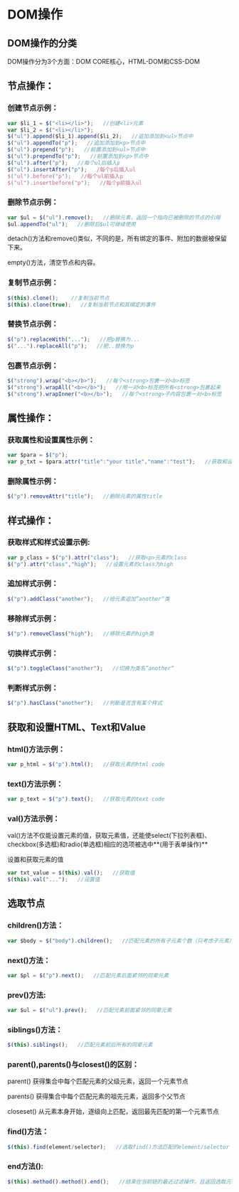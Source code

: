 # DOM操作

## DOM操作的分类

DOM操作分为3个方面：DOM CORE核心，HTML-DOM和CSS-DOM

## 节点操作：

### 创建节点示例：

```javascript
var $li_1 = $("<li></li>");   //创建<li>元素
var $li_2 = $("<li></li>");      
$("ul").append($li_1).append($li_2);   //追加添加到<ul>节点中
$("ul").appendTo("p");   //追加添加到<p>节点中
$("ul").prepend("p");   //前置添加到<ul>节点中
$("ul").prependTo("p");   //前置添加到<p>节点中
$("ul").after("p");   //每个ul后插入p
$("ul").insertAfter("p");   /每个p后插入ul
$("ul").before("p");   //每个ul前插入p
$("ul").insertbefore("p");   //每个p前插入ul
```

### 删除节点示例：

```javascript
var $ul = $("ul").remove();   //删除元素，返回一个指向已被删除的节点的引用
$ul.appendTo("ul");   //删除后$ul可继续使用
```

detach()方法和remove()类似，不同的是，所有绑定的事件、附加的数据被保留下来。

empty()方法，清空节点和内容。

### 复制节点示例：

```javascript
$(this).clone();    //复制当前节点
$(this).clone(true);   //复制当前节点和其绑定的事件
```

### 替换节点示例：

```javascript
$("p").replaceWith("...");   //把p替换为...
$("...").replaceAll("p");   //把..替换为p
```

### 包裹节点示例：

```javascript
$("strong").wrap("<b></b>");   //每个<strong>包裹一对<b>标签
$("strong").wrapAll("<b></b>");   //用一对<b>标签把所有<strong>包裹起来
$("strong").wrapInner("<b></b>");   //每个<strong>子内容包裹一对<b>标签
```

## 属性操作：

### 获取属性和设置属性示例：

```javascript
var $para = $("p");  
var p_txt = $para.attr("title":"your title","name":"test");   //获取和设置元素节点属性title
```

### 删除属性示例：

```javascript
$("p").removeAttr("title");   //删除元素的属性title
```

## 样式操作：

### 获取样式和样式设置示例:

```javascript
var p_class = $("p").attr("class");   //获取<p>元素的class
$("p").attr("class","high");   //设置元素的class为high
```

### 追加样式示例：

```javascript
$("p").addClass("another");   //给元素追加”another“类
```

### 移除样式示例：

```javascript
$("p").removeClass("high");   //移除元素的high类
```

### 切换样式示例：

```javascript
$("p").toggleClass("another");   //切换为类名”another“
```

### 判断样式示例：

```javascript
$("p").hasClass("another");   //判断是否含有某个样式
```

## 获取和设置HTML、Text和Value

### html()方法示例：

```javascript
var p_html = $("p").html();   //获取元素的html code
```

### text()方法示例：

```javascript
var p_text = $("p").text();   //获取元素的text code
```

### val()方法示例：

val()方法不仅能设置元素的值，获取元素值，还能使select(下拉列表框)、checkbox(多选框)和radio(单选框)相应的选项被选中**(用于表单操作)**

设置和获取元素的值

```javascript
var txt_value = $(this).val();   //获取值
$(this).val("...");   //设置值
```

## 选取节点

### children()方法：

```javascript
var $body = $("body").children();   //匹配元素的所有子元素个数（只考虑子元素）
```

### next()方法：

```javascript
var $pl = $("p").next();   //匹配元素后面紧邻的同辈元素
```

### prev()方法:

```javascript
var $ul = $("ul").prev();   //匹配元素前面紧邻的同辈元素
```

### siblings()方法：

```javascript
$(this).siblings();   //匹配元素前后所有的同辈元素
```

### parent(),parents()与closest()的区别：

parent()   获得集合中每个匹配元素的父级元素，返回一个元素节点

parents()   获得集合中每个匹配元素的祖先元素，返回多个父节点

closeset()   从元素本身开始，逐级向上匹配，返回最先匹配的第一个元素节点

### find()方法：

```javascript
$(this).find(element/selector);   //选取find()方法匹配的element/selector   
```

### end方法():

```javascript
$(this).method().method().end();   //结束在当前链的最近过滤操作，且返回选取元素的先前状态
```

